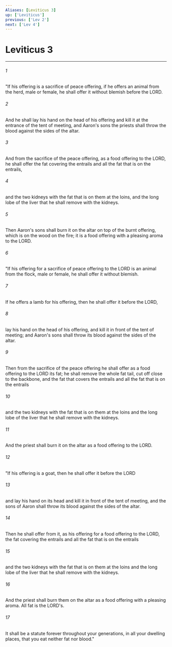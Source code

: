 ```yaml
---
Aliases: [Leviticus 3]
up: ['Leviticus']
previous: ['Lev 2']
next: ['Lev 4']
---
```

# Leviticus 3
***



###### 1 
"If his offering is a sacrifice of peace offering, if he offers an animal from the herd, male or female, he shall offer it without blemish before the LORD. 

###### 2 
And he shall lay his hand on the head of his offering and kill it at the entrance of the tent of meeting, and Aaron's sons the priests shall throw the blood against the sides of the altar. 

###### 3 
And from the sacrifice of the peace offering, as a food offering to the LORD, he shall offer the fat covering the entrails and all the fat that is on the entrails, 

###### 4 
and the two kidneys with the fat that is on them at the loins, and the long lobe of the liver that he shall remove with the kidneys. 

###### 5 
Then Aaron's sons shall burn it on the altar on top of the burnt offering, which is on the wood on the fire; it is a food offering with a pleasing aroma to the LORD. 

###### 6 
"If his offering for a sacrifice of peace offering to the LORD is an animal from the flock, male or female, he shall offer it without blemish. 

###### 7 
If he offers a lamb for his offering, then he shall offer it before the LORD, 

###### 8 
lay his hand on the head of his offering, and kill it in front of the tent of meeting; and Aaron's sons shall throw its blood against the sides of the altar. 

###### 9 
Then from the sacrifice of the peace offering he shall offer as a food offering to the LORD its fat; he shall remove the whole fat tail, cut off close to the backbone, and the fat that covers the entrails and all the fat that is on the entrails 

###### 10 
and the two kidneys with the fat that is on them at the loins and the long lobe of the liver that he shall remove with the kidneys. 

###### 11 
And the priest shall burn it on the altar as a food offering to the LORD. 

###### 12 
"If his offering is a goat, then he shall offer it before the LORD 

###### 13 
and lay his hand on its head and kill it in front of the tent of meeting, and the sons of Aaron shall throw its blood against the sides of the altar. 

###### 14 
Then he shall offer from it, as his offering for a food offering to the LORD, the fat covering the entrails and all the fat that is on the entrails 

###### 15 
and the two kidneys with the fat that is on them at the loins and the long lobe of the liver that he shall remove with the kidneys. 

###### 16 
And the priest shall burn them on the altar as a food offering with a pleasing aroma. All fat is the LORD's. 

###### 17 
It shall be a statute forever throughout your generations, in all your dwelling places, that you eat neither fat nor blood."
